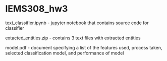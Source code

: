 # IEMS308_hw3

text_classifier.ipynb - jupyter notebook that contains source code for classifier

extacted_entities.zip - contains 3 text files with extracted entities

model.pdf - document specifying a list of the features used, process taken, selected classification model, and performance of model
